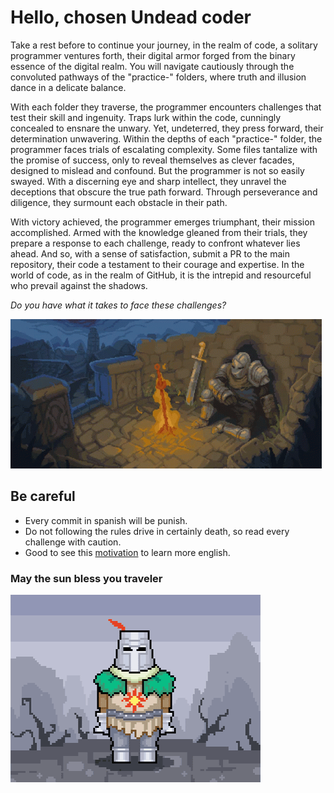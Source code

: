# Hello, chosen Undead coder

Take a rest before to continue your journey, in the realm of code, a solitary programmer ventures forth, their digital armor forged from the binary essence of the digital realm. You will navigate cautiously through the convoluted pathways of the "practice-" folders, where truth and illusion dance in a delicate balance.

With each folder they traverse, the programmer encounters challenges that test their skill and ingenuity. Traps lurk within the code, cunningly concealed to ensnare the unwary. Yet, undeterred, they press forward, their determination unwavering. Within the depths of each "practice-" folder, the programmer faces trials of escalating complexity. Some files tantalize with the promise of success, only to reveal themselves as clever facades, designed to mislead and confound. But the programmer is not so easily swayed. With a discerning eye and sharp intellect, they unravel the deceptions that obscure the true path forward. Through perseverance and diligence, they surmount each obstacle in their path.

With victory achieved, the programmer emerges triumphant, their mission accomplished. Armed with the knowledge gleaned from their trials, they prepare a response to each challenge, ready to confront whatever lies ahead. And so, with a sense of satisfaction, submit a PR to the main repository, their code a testament to their courage and expertise. In the world of code, as in the realm of GitHub, it is the intrepid and resourceful who prevail against the shadows.

*Do you have what it takes to face these challenges?*

![traveler](./doc/1.gif)

## Be careful
- Every commit in spanish will be punish.
- Do not following the rules drive in certainly death, so read every challenge with caution.
- Good to see this [motivation](https://www.youtube.com/watch?v=nJ1DqkEFG9U) to learn more english.

### May the sun bless you traveler
![sun](./doc/2.gif)